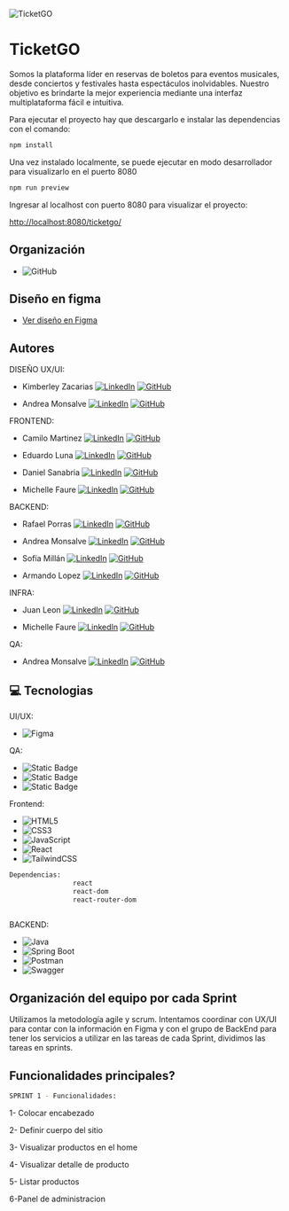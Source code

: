![TicketGO]([https://drive.google.com/file/d/1D64Lb7XTbt-DroKiTVZnzaLV5IlvqB3c/view?usp=drive_link](https://www.dropbox.com/scl/fi/n0yi40d5ok7plso0iofqu/ticketgo.png?rlkey=poh0h4fi1xag2yjavjm9l4jd8&st=d2rrrnxt&dl=0))

# TicketGO

Somos la plataforma líder en reservas de boletos para eventos musicales, desde conciertos y festivales hasta espectáculos inolvidables. Nuestro objetivo es brindarte la mejor experiencia mediante una interfaz multiplataforma fácil e intuitiva. 

Para ejecutar el proyecto hay que descargarlo e instalar las dependencias con el comando:

``` javascript
npm install
```

Una vez instalado localmente, se puede ejecutar en modo desarrollador para visualizarlo en el puerto 8080

``` javascript
npm run preview
```

Ingresar al localhost con puerto 8080 para visualizar el proyecto:

[http://localhost:8080/ticketgo/]( http://localhost:8080/ticketgo/)


## Organización
- ![GitHub](https://img.shields.io/badge/GitHub-181717.svg?style=for-the-badge&logo=github&logoColor=white)

## Diseño en figma
 - [Ver diseño en Figma](https://www.figma.com/design/Zmv0upCMDhn4G3YMWFuxeG/Proyecto-Integrador?node-id=15-2&node-type=canvas&t=U4GTQdQblGgqXNl2-0)



## Autores

DISEÑO UX/UI:

- Kimberley Zacarias [![LinkedIn](https://img.shields.io/badge/-LinkedIn-0077B5?style=social&logo=linkedin&logoColor=blue&label=)](https://www.linkedin.com/in/kimzac/) [![GitHub](https://img.shields.io/badge/-GitHub-181717?style=social&logo=github&logoColor=black&label=)](https://github.com/KimZac)

- Andrea Monsalve [![LinkedIn](https://img.shields.io/badge/-LinkedIn-0077B5?style=social&logo=linkedin&logoColor=blue&label=)](https://www.linkedin.com/in/nicotheumer27/) [![GitHub](https://img.shields.io/badge/-GitHub-181717?style=social&logo=github&logoColor=black&label=)](https://github.com/4nchez)


FRONTEND:

- Camilo Martinez [![LinkedIn](https://img.shields.io/badge/LinkedIn-0077B5.svg?style=social&logo=linkedin&logoColor=blue&label)](https://www.linkedin.com/in/camilomartinez01/) [![GitHub](https://img.shields.io/badge/GitHub-181717.svg?style=social&logo=github)](https://github.com/CamiloProg)

- Eduardo Luna [![LinkedIn](https://img.shields.io/badge/LinkedIn-0077B5.svg?style=social&logo=linkedin&logoColor=blue&label)](https://www.linkedin.com/in/eolunas/) [![GitHub](https://img.shields.io/badge/GitHub-181717.svg?style=social&logo=github)](https://github.com/eolunas)

- Daniel Sanabria [![LinkedIn](https://img.shields.io/badge/LinkedIn-0077B5.svg?style=social&logo=linkedin&logoColor=blue&label)](https://www.linkedin.com/in/danielsanabriarivera/) [![GitHub](https://img.shields.io/badge/GitHub-181717.svg?style=social&logo=github)](https://github.com/dqniel12396)

- Michelle Faure [![LinkedIn](https://img.shields.io/badge/LinkedIn-0077B5.svg?style=social&logo=linkedin&logoColor=blue&label)](https://www.linkedin.com/in/michellefaure/) [![GitHub](https://img.shields.io/badge/GitHub-181717.svg?style=social&logo=github)](https://github.com/MichelleFaure)

BACKEND:

- Rafael Porras [![LinkedIn](https://img.shields.io/badge/LinkedIn-0077B5.svg?style=social&logo=linkedin&logoColor=blue&label)](https://www.linkedin.com/in/rafael-porras-722517216/) [![GitHub](https://img.shields.io/badge/GitHub-181717.svg?style=social&logo=github)](https://github.com/RafaMenendez2021)

- Andrea Monsalve [![LinkedIn](https://img.shields.io/badge/LinkedIn-0077B5.svg?style=social&logo=linkedin&logoColor=blue)](https://www.linkedin.com/in/andrea-mondev/) [![GitHub](https://img.shields.io/badge/GitHub-181717.svg?style=social&logo=github)](https://github.com/sofia-isabella-millan-sd)

- Sofía Millán [![LinkedIn](https://img.shields.io/badge/LinkedIn-0077B5.svg?style=social&logo=linkedin&logoColor=blue&label)](https://www.linkedin.com/in/camilomartinez01/) [![GitHub](https://img.shields.io/badge/GitHub-181717.svg?style=social&logo=github)](https://github.com/sofmillan)

- Armando Lopez [![LinkedIn](https://img.shields.io/badge/LinkedIn-0077B5.svg?style=social&logo=linkedin&logoColor=blue&label)](https://www.linkedin.com/in/armando-jorge-lopez-espinoza-454376184) [![GitHub](https://img.shields.io/badge/GitHub-181717.svg?style=social&logo=github)](https://github.com/CamiloProg)


INFRA:

- Juan Leon [![LinkedIn](https://img.shields.io/badge/LinkedIn-0077B5.svg?style=social&logo=linkedin&logoColor=blue&label)](https://www.linkedin.com/in/juan-jose-leon-2768761a4/) [![GitHub](https://img.shields.io/badge/GitHub-181717.svg?style=social&logo=github)](https://github.com/juanleongo)

- Michelle Faure [![LinkedIn](https://img.shields.io/badge/LinkedIn-0077B5.svg?style=social&logo=linkedin&logoColor=blue&label)](https://www.linkedin.com/in/michellefaure/) [![GitHub](https://img.shields.io/badge/GitHub-181717.svg?style=social&logo=github)](https://github.com/MichelleFaure)


QA:

- Andrea Monsalve [![LinkedIn](https://img.shields.io/badge/LinkedIn-0077B5.svg?style=social&logo=linkedin&logoColor=blue&label)](https://www.linkedin.com/in/andrea-mondev/) [![GitHub](https://img.shields.io/badge/GitHub-181717.svg?style=social&logo=github)](https://github.com/sofia-isabella-millan-sd)




## 💻 Tecnologias

UI/UX:

- ![Figma](https://img.shields.io/badge/Figma-F24E1E.svg?style=for-the-badge&logo=figma&logoColor=white)


QA:

- ![Static Badge](https://img.shields.io/badge/Jira-blue?style=for-the-badge&logo=jirasoftware&logoColor=white)
- ![Static Badge](https://img.shields.io/badge/Google%20Sheets-%2334A853?style=for-the-badge&logo=googlesheets&logoColor=white)
- ![Static Badge](https://img.shields.io/badge/Swagger%20UI-green?style=for-the-badge&logo=swagger&logoColor=white)

Frontend:

- ![HTML5](https://img.shields.io/badge/html5-%23E34F26.svg?style=for-the-badge&logo=html5&logoColor=white)
- ![CSS3](https://img.shields.io/badge/css3-%231572B6.svg?style=for-the-badge&logo=css3&logoColor=white)
- ![JavaScript](https://img.shields.io/badge/javascript-%23323330.svg?style=for-the-badge&logo=javascript&logoColor=%23F7DF1E)
- ![React](https://img.shields.io/badge/react-%2320232a.svg?style=for-the-badge&logo=react&logoColor=%2361DAFB)
- ![TailwindCSS](https://img.shields.io/badge/Tailwind_CSS-38B2AC.svg?style=for-the-badge&logo=tailwind-css&logoColor=white)

  
```bash
Dependencias:
                react
                react-dom
                react-router-dom
                
```

BACKEND:
- ![Java](https://img.shields.io/badge/java-%23ED8B00.svg?style=for-the-badge&logo=openjdk&logoColor=white)
- ![Spring Boot](https://img.shields.io/badge/spring%20boot-%23ED8B00.svg?style=for-the-badge&logo=Spring&logoColor=fff)
- ![Postman](https://img.shields.io/badge/Postman-FF6C37?style=for-the-badge&logo=postman&logoColor=white)
- ![Swagger](https://img.shields.io/badge/-Swagger-%23Clojure?style=for-the-badge&logo=swagger&logoColor=white)




## Organización del equipo por cada Sprint

Utilizamos la metodología agile y scrum.
Intentamos coordinar con UX/UI para contar con la información en Figma y con el grupo de BackEnd para tener los servicios a utilizar en las tareas de cada Sprint, dividimos las tareas en sprints.

## Funcionalidades principales?

```bash
SPRINT 1 - Funcionalidades:
```

1- Colocar encabezado

2- Definir cuerpo del sitio

3- Visualizar productos en el home 

4- Visualizar detalle de producto

5- Listar productos

6-Panel de administracion




